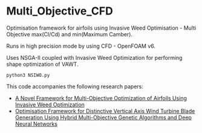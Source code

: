 # Multi_Objective_CFD

Optimisation framework for airfoils using Invasive Weed Optimisation - Multi Objective max(Cl/Cd) and min(Maximum Camber). 

Runs in high precision mode by using CFD - OpenFOAM v6.

Uses NSGA-II coupled with Invasive Weed Optimization for performing shape optimization of VAWT.

```
python3 NSIWO.py
```

This code accompanies the following research papers:

  * [A Novel Framework for Multi-Objective Optimization of Airfoils Using Invasive Weed Optimization](https://doi.org/10.2514/6.2020-3118)
  * [Optimisation Framework for Distinctive Vertical Axis Wind Turbine Blade Generation Using Hybrid Multi-Objective Genetic Algorithms and Deep Neural Networks](https://doi.org/10.2514/6.2020-3119)
